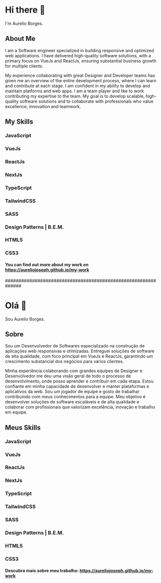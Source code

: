# Hi there 👋
I'm Aurelio Borges.

## About Me
I am a Software engineer specialized in building responsive and optimized web applications. I have delivered high-quality software solutions, with a primary focus on VueJs and ReactJs, ensuring substantial business growth for multiple clients.

My experience collaborating with great Designer and Developer teams has given me an overview of the entire development process, where I can learn and contribute at each stage. I am confident in my ability to develop and maintain platforms and web apps. I am a team player and like to work contributing my expertise to the team. My goal is to develop scalable, high-quality software solutions and to collaborate with professionals who value excellence, innovation and teamwork.

## My Skills

### JavaScript

### VueJs

### ReactJs

### NextJs

### TypeScript

### TailwindCSS

### SASS

### Design Patterns | B.E.M.

### HTML5

### CSS3

#### You can find out more about my work on https://aureliojoseph.github.io/my-work

##############################################################

# Olá 👋
Sou Aurelio Borges.

## Sobre
Sou um Desenvolvedor de Softwares especializado na construção de aplicações web responsivas e otimizadas. Entreguei soluções de software de alta qualidade, com foco principal em VueJs e ReactJs, garantindo um crescimento substancial dos negócios para vários clientes.

Minha experiência colaborando com grandes equipes de Designer e Desenvolvedor me deu uma visão geral de todo o processo de desenvolvimento, onde posso aprender e contribuir em cada etapa. Estou confiante em minha capacidade de desenvolver e manter plataformas e aplicativos da web. Sou um jogador de equipe e gosto de trabalhar contribuindo com meus conhecimentos para a equipe. Meu objetivo é desenvolver soluções de software escaláveis e de alta qualidade e colaborar com profissionais que valorizam excelência, inovação e trabalho em equipe.

## Meus Skills

### JavaScript

### VueJs

### ReactJs

### NextJs

### TypeScript

### TailwindCSS

### SASS

### Design Patterns | B.E.M.

### HTML5

### CSS3


#### Descubra mais sobre meu trabalho: https://aureliojoseph.github.io/my-work
